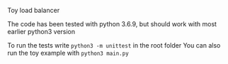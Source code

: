 Toy load balancer

The code has been tested with python 3.6.9, but should work with most earlier python3 version

To run the tests write `python3 -m unittest` in the root folder
You can also run the toy example with `python3 main.py`
